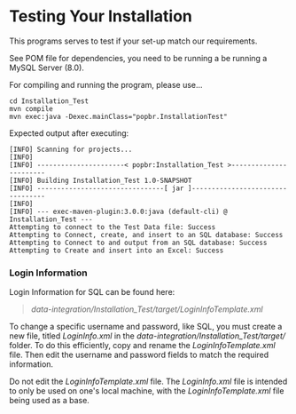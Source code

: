 # Testing Your Installation

This programs serves to test if your set-up match our requirements.

<!--
To work properly, you should be running a MySQL Server (8.0) with a user "DBTestUser" whose password is "wali0e^23". You can edit those information 
-->

See POM file for dependencies, you need to be running a be running a MySQL Server (8.0).

For compiling and running the program, please use...

```
cd Installation_Test
mvn compile
mvn exec:java -Dexec.mainClass="popbr.InstallationTest"
```

Expected output after executing:

```text
[INFO] Scanning for projects...
[INFO] 
[INFO] ----------------------< popbr:Installation_Test >-----------------------
[INFO] Building Installation_Test 1.0-SNAPSHOT
[INFO] --------------------------------[ jar ]---------------------------------
[INFO] 
[INFO] --- exec-maven-plugin:3.0.0:java (default-cli) @ Installation_Test ---
Attempting to connect to the Test Data file: Success
Attempting to Connect, create, and insert to an SQL database: Success
Attempting to Connect to and output from an SQL database: Success
Attempting to Create and insert into an Excel: Success
```

### Login Information

Login Information for SQL can be found here:
>*data-integration/Installation_Test/target/LoginInfoTemplate.xml*

To change a specific username and password, like SQL, you must create a new file, titled *LoginInfo.xml* in the *data-integration/Installation_Test/target/* folder. To do this efficiently, copy and rename the *LoginInfoTemplate.xml* file. Then edit the username and password fields to match the required information.

Do not edit the *LoginInfoTemplate.xml* file. The *LoginInfo.xml* file is intended to only be used on one's local machine, with the *LoginInfoTemplate.xml* file being used as a base. 